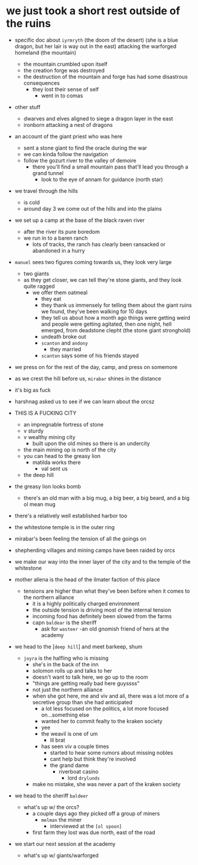 # we just took a short rest outside of the ruins

- specific doc about `iyrmryth` (the doom of the desert) (she is a blue dragon, but her lair is way out in the east) attacking the warforged homeland (the mountain)
    - the mountain crumbled upon itself
    - the creation forge was destroyed
    - the destruction of the mountain and forge has had some disastrous consequences
        - they lost their sense of self
            - went in to comas

- other stuff
    - dwarves and elves aligned to siege a dragon layer in the east
    - ironborn attacking a nest of dragons

- an account of the giant priest who was here
    - sent a stone giant to find the oracle during the war
    - we can kinda follow the navigation
    - follow the gozurt river to the valley of demoire
        - there you'll find a small mountain pass that'll lead you through a grand tunnel
            - look to the eye of annam for guidance (north star)

- we travel through the hills
    - is cold
    - around day 3 we come out of the hills and into the plains

- we set up a camp at the base of the black raven river
    - after the river its pure boredom
    - we run in to a baren ranch
        - lots of tracks, the ranch has clearly been ransacked or abandoned in a hurry

- `manuel` sees two figures coming towards us, they look very large
    - two giants
    - as they get closer, we can tell they're stone giants, and they look quite ragged
        - we offer them oatmeal
            - they eat
            - they thank us immensely for telling them about the giant ruins we found, they've been walking for 10 days
            - they tell us about how a month ago things were getting weird and people were getting agitated, then one night, hell emerged, from deadstone clepht (the stone giant stronghold)
            - undeath broke out
            - `scanton` and `andony`
                - they married
            - `scanton` says some of his friends stayed

- we press on for the rest of the day, camp, and press on somemore

- as we crest the hill before us, `mirabar` shines in the distance

- it's big as fuck
- harshnag asked us to see if we can learn about the orcsz


- THIS IS A FUCKING CITY
    - an impregnable fortress of stone
    - v sturdy
    - v wealthy mining city
        - built upon the old mines so there is an undercity
    - the main mining op is north of the city
    - you can head to the greasy lion
        - matilda works there
            - val sent us
    - the deep hill

- the greasy lion looks bomb
    - there's an old man with a big mug, a big beer, a big beard, and a big ol mean mug

- there's a relatively well established harbor too

- the whitestone temple is in the outer ring

- mirabar's been feeling the tension of all the goings on

- shepherding villages and mining camps have been raided by orcs

- we make our way into the inner layer of the city and to the temple of the whitestone

- mother allena is the head of the ilmater faction of this place
    - tensions are higher than what they've been before when it comes to the northern alliance
        - it is a highly politically charged environment
        - the outside tension is driving most of the internal tension
        - incoming food has definitely been slowed from the farms
        - capn `baldear` is the sheriff
            - ask for `wasteer`
                -an old gnomish friend of hers at the academy

- we head to the [`deep hill`] and meet barkeep, shum
    - `joyra` is the halfling who is missing
        - she's in the back of the inn
        - solomon rolls up and talks to her
        - doesn't want to talk here, we go up to the room
        - "things are getting really bad here guyssss"
        - not just the northern alliance
        - when she got here, me and viv and ali, there was a lot more of a secretive group than she had anticipated
            - a lot less focused on the politics, a lot more focused on...something else
            - wanted her to commit fealty to the kraken society
            - yee
            - the weavil is one of um
                - lil brat
            - has seen viv a couple times
                - started to hear some rumors about missing nobles
                - cant help but think they're involved
                - the grand dame
                    - riverboat casino
                        - lord `drylunds`
        - make no mistake, she was never a part of the kraken society

- we head to the sheriff `baldeer`
    - what's up w/ the orcs?
        - a couple days ago they picked off a group of miners
            - `melman` the miner
                - interviewed at the `[ol spoon]`
        - first farm they lost was due north, east of the road


- we start our next session at the academy
    - what's up w/ giants/warforged
